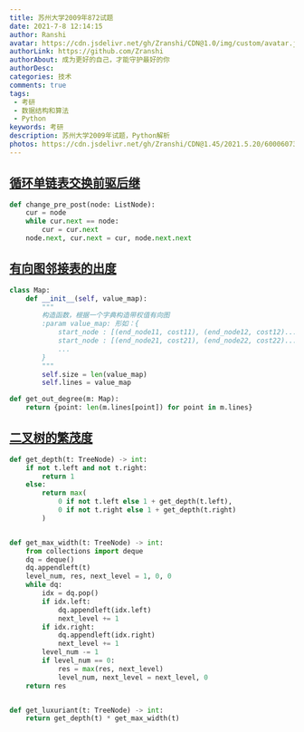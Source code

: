 ```yaml
---
title: 苏州大学2009年872试题
date: 2021-7-8 12:14:15
author: Ranshi
avatar: https://cdn.jsdelivr.net/gh/Zranshi/CDN@1.0/img/custom/avatar.jpg
authorLink: https://github.com/Zranshi
authorAbout: 成为更好的自己，才能守护最好的你
authorDesc: 
categories: 技术
comments: true
tags: 
 - 考研
 - 数据结构和算法
 - Python
keywords: 考研
description: 苏州大学2009年试题，Python解析
photos: https://cdn.jsdelivr.net/gh/Zranshi/CDN@1.45/2021.5.20/60006073_p0.jpg
---
```



## [循环单链表交换前驱后继](https://github.com/Zranshi/suda-problem/blob/master/src/2009/1.循环单链表交换前驱和后继/main.py)

```py
def change_pre_post(node: ListNode):
    cur = node
    while cur.next == node:
        cur = cur.next
    node.next, cur.next = cur, node.next.next
```

## [有向图邻接表的出度](https://github.com/Zranshi/suda-problem/blob/master/src/2009/2.有向图邻接表求每个结点的出度/main.py)

```py
class Map:
    def __init__(self, value_map):
        """
        构造函数，根据一个字典构造带权值有向图
        :param value_map: 形如：{
            start_node : [(end_node11, cost11), (end_node12, cost12)...]
            start_node : [(end_node21, cost21), (end_node22, cost22)...]
            ...
        }
        """
        self.size = len(value_map)
        self.lines = value_map

def get_out_degree(m: Map):
    return {point: len(m.lines[point]) for point in m.lines}
```

## [二叉树的繁茂度](https://github.com/Zranshi/suda-problem/blob/master/src/2009/3.二叉树的繁茂度/main.py)

```py
def get_depth(t: TreeNode) -> int:
    if not t.left and not t.right:
        return 1
    else:
        return max(
            0 if not t.left else 1 + get_depth(t.left),
            0 if not t.right else 1 + get_depth(t.right)
        )


def get_max_width(t: TreeNode) -> int:
    from collections import deque
    dq = deque()
    dq.appendleft(t)
    level_num, res, next_level = 1, 0, 0
    while dq:
        idx = dq.pop()
        if idx.left:
            dq.appendleft(idx.left)
            next_level += 1
        if idx.right:
            dq.appendleft(idx.right)
            next_level += 1
        level_num -= 1
        if level_num == 0:
            res = max(res, next_level)
            level_num, next_level = next_level, 0
    return res


def get_luxuriant(t: TreeNode) -> int:
    return get_depth(t) * get_max_width(t)
```

